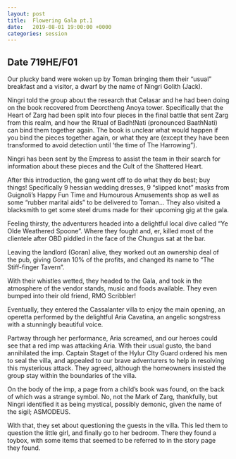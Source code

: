 ```yaml
---
layout: post
title:  Flowering Gala pt.1
date:   2019-08-01 19:00:00 +0000
categories: session
---
```


## Date 719HE/F01

Our plucky band were woken up by Toman bringing them their “usual” breakfast and a visitor, a dwarf by the name of Ningri Golith (Jack). 

Ningri told the group about the research that Celasar and he had been doing on the book recovered from Deorctheng  Anoya tower. Specifically that the Heart of Zarg had been split into four pieces in the final battle that sent Zarg from this realm, and how the Ritual of Badh!Nati (pronounced BaathNati) can bind them together again. The book is unclear what would happen if you bind the pieces together again, or what they are (except they have been transformed to avoid detection until ‘the time of The Harrowing”).

Ningri has been sent by the Empress to assist the team in their search for information about these pieces and the Cult of the Shattered Heart.

After this introduction, the gang went off to do what they do best; buy things! Specifically 9 hessian wedding dresses, 9 “slipped knot” masks from Guignoli’s Happy Fun Time and Humourous Amusements shop as well as some “rubber marital aids” to be delivered to Toman… They also visited a blacksmith to get some steel drums made for their upcoming gig at the gala.

Feeling thirsty, the adventurers headed into a delightful local dive called “Ye Olde Weathered Spoone”.  Where they fought and, er, killed most of the clientele after OBD piddled in the face of the Chungus sat at the bar.

Leaving the landlord (Goran) alive, they worked out an ownership deal of the pub, giving Goran 10% of the profits, and changed its name to “The Stiff-finger Tavern”.

With their whistles wetted, they headed to the Gala, and took in the atmosphere of the vendor stands, music and foods available. They even bumped into their old friend, RMO Scribbler!

Eventually, they entered the Cassalanter villa to enjoy the main opening, an operetta performed by the delightful Aria Cavatina, an angelic songstress with a stunningly beautiful voice.

Partway through her performance, Aria screamed, and our heroes could see that a red imp was attacking Aria. With their usual gusto, the band annihilated the imp.  Captain Staget of the Hylur CIty Guard ordered his men to seal the villa, and appealed to our brave adventurers to help in resolving this mysterious attack. They agreed, although the homeowners insisted the group stay within the boundaries of the villa.

On the body of the imp, a page from a child’s book was found, on the back of which was a strange symbol. No, not the Mark of Zarg, thankfully, but Ningri identified it as being mystical, possibly demonic, given the name of the sigil; ASMODEUS.

With that, they set about questioning the guests in the villa. This led them to question the little girl, and finally go to her bedroom. There they found a toybox, with some items that seemed to be referred to in the story page they found.
